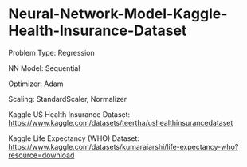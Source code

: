 # Neural-Network-Model-Kaggle-Health-Insurance-Dataset
Problem Type: Regression

NN Model: Sequential

Optimizer: Adam

Scaling: StandardScaler, Normalizer

Kaggle US Health Insurance Dataset: https://www.kaggle.com/datasets/teertha/ushealthinsurancedataset

Kaggle Life Expectancy (WHO) Dataset: https://www.kaggle.com/datasets/kumarajarshi/life-expectancy-who?resource=download
